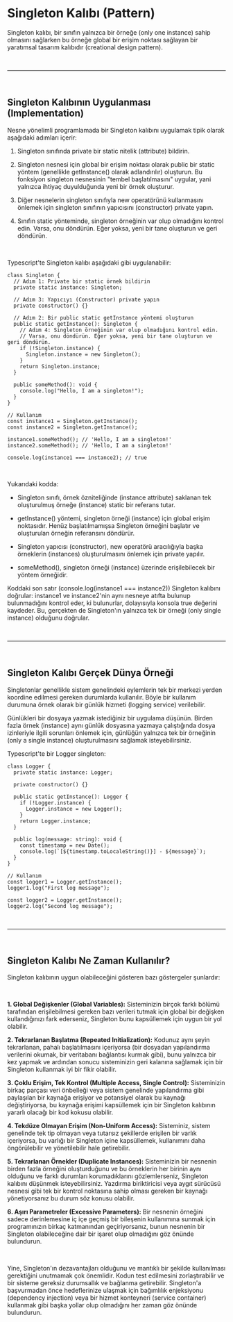 <br/>

# Singleton Kalıbı (Pattern)

Singleton kalıbı, bir sınıfın yalnızca bir örneğe (only one instance) sahip olmasını sağlarken bu örneğe global bir erişim noktası sağlayan bir yaratımsal tasarım kalıbıdır (creational design pattern).

<br/>

---

<br/>

## Singleton Kalıbının Uygulanması (**Implementation**)

Nesne yönelimli programlamada bir Singleton kalıbını uygulamak tipik olarak aşağıdaki adımları içerir:

1. Singleton sınıfında private bir static nitelik (attribute) bildirin.

2. Singleton nesnesi için global bir erişim noktası olarak public bir static yöntem (genellikle getInstance() olarak adlandırılır) oluşturun. Bu fonksiyon singleton nesnesinin "tembel başlatılmasını" uygular, yani yalnızca ihtiyaç duyulduğunda yeni bir örnek oluşturur.

3. Diğer nesnelerin singleton sınıfıyla new operatörünü kullanmasını önlemek için singleton sınıfının yapıcısını (constructor) private yapın.

4. Sınıfın static yönteminde, singleton örneğinin var olup olmadığını kontrol edin. Varsa, onu döndürün. Eğer yoksa, yeni bir tane oluşturun ve geri döndürün.

<br/>

Typescript'te Singleton kalıbı aşağıdaki gibi uygulanabilir:
<br/>

```tsx
class Singleton {
  // Adım 1: Private bir static örnek bildirin
  private static instance: Singleton;

  // Adım 3: Yapıcıyı (Constructor) private yapın
  private constructor() {}

  // Adım 2: Bir public static getInstance yöntemi oluşturun
  public static getInstance(): Singleton {
    // Adım 4: Singleton örneğinin var olup olmadığını kontrol edin.
    // Varsa, onu döndürün. Eğer yoksa, yeni bir tane oluşturun ve geri döndürün.
    if (!Singleton.instance) {
      Singleton.instance = new Singleton();
    }
    return Singleton.instance;
  }

  public someMethod(): void {
    console.log("Hello, I am a singleton!");
  }
}

// Kullanım
const instance1 = Singleton.getInstance();
const instance2 = Singleton.getInstance();

instance1.someMethod(); // 'Hello, I am a singleton!'
instance2.someMethod(); // 'Hello, I am a singleton!'

console.log(instance1 === instance2); // true
```

<br/>

Yukarıdaki kodda:

- Singleton sınıfı, örnek özniteliğinde (instance attribute) saklanan tek oluşturulmuş örneğe (instance) static bir referans tutar.

- getInstance() yöntemi, singleton örneği (instance) için global erişim noktasıdır. Henüz başlatılmamışsa Singleton örneğini başlatır ve oluşturulan örneğin referansını döndürür.

- Singleton yapıcısı (constructor), new operatörü aracılığıyla başka örneklerin (instances) oluşturulmasını önlemek için private yapılır.

- someMethod(), singleton örneği (instance) üzerinde erişilebilecek bir yöntem örneğidir.

Koddaki son satır (console.log(instance1 === instance2)) Singleton kalıbını doğrular: instance1 ve instance2'nin aynı nesneye atıfta bulunup bulunmadığını kontrol eder, ki bulunurlar, dolayısıyla konsola true değerini kaydeder. Bu, gerçekten de Singleton'ın yalnızca tek bir örneği (only single instance) olduğunu doğrular.

<br/>

---

<br/>

## Singleton Kalıbı Gerçek Dünya Örneği

Singletonlar genellikle sistem genelindeki eylemlerin tek bir merkezi yerden koordine edilmesi gereken durumlarda kullanılır. Böyle bir kullanım durumuna örnek olarak bir günlük hizmeti (logging service) verilebilir.

Günlükleri bir dosyaya yazmak istediğiniz bir uygulama düşünün. Birden fazla örnek (instance) aynı günlük dosyasına yazmaya çalıştığında dosya izinleriyle ilgili sorunları önlemek için, günlüğün yalnızca tek bir örneğinin (only a single instance) oluşturulmasını sağlamak isteyebilirsiniz.

Typescript'te bir Logger singleton:

```tsx
class Logger {
  private static instance: Logger;

  private constructor() {}

  public static getInstance(): Logger {
    if (!Logger.instance) {
      Logger.instance = new Logger();
    }
    return Logger.instance;
  }

  public log(message: string): void {
    const timestamp = new Date();
    console.log(`[${timestamp.toLocaleString()}] - ${message}`);
  }
}

// Kullanım
const logger1 = Logger.getInstance();
logger1.log("First log message");

const logger2 = Logger.getInstance();
logger2.log("Second log message");
```

<br/>

---

<br/>

## Singleton Kalıbı Ne Zaman Kullanılır?

Singleton kalıbının uygun olabileceğini gösteren bazı göstergeler şunlardır:

<br/>

**1. Global Değişkenler (Global Variables):** Sisteminizin birçok farklı bölümü tarafından erişilebilmesi gereken bazı verileri tutmak için global bir değişken kullandığınızı fark ederseniz, Singleton bunu kapsüllemek için uygun bir yol olabilir.
<br/>

**2. Tekrarlanan Başlatma (Repeated Initialization):** Kodunuz aynı şeyin tekrarlanan, pahalı başlatılmasını içeriyorsa (bir dosyadan yapılandırma verilerini okumak, bir veritabanı bağlantısı kurmak gibi), bunu yalnızca bir kez yapmak ve ardından sonucu sisteminizin geri kalanına sağlamak için bir Singleton kullanmak iyi bir fikir olabilir.
<br/>

**3. Çoklu Erişim, Tek Kontrol (Multiple Access, Single Control):** Sisteminizin birkaç parçası veri önbelleği veya sistem genelinde yapılandırma gibi paylaşılan bir kaynağa erişiyor ve potansiyel olarak bu kaynağı değiştiriyorsa, bu kaynağa erişimi kapsüllemek için bir Singleton kalıbının yararlı olacağı bir kod kokusu olabilir.
<br/>

**4. Tekdüze Olmayan Erişim (Non-Uniform Access):** Sisteminiz, sistem genelinde tek tip olmayan veya tutarsız şekillerde erişilen bir varlık içeriyorsa, bu varlığı bir Singleton içine kapsüllemek, kullanımını daha öngörülebilir ve yönetilebilir hale getirebilir.
<br/>

**5. Tekrarlanan Örnekler (Duplicate Instances):** Sisteminizin bir nesnenin birden fazla örneğini oluşturduğunu ve bu örneklerin her birinin aynı olduğunu ve farklı durumları korumadıklarını gözlemlerseniz, Singleton kalıbını düşünmek isteyebilirsiniz. Yazdırma biriktiricisi veya aygıt sürücüsü nesnesi gibi tek bir kontrol noktasına sahip olması gereken bir kaynağı yönetiyorsanız bu durum söz konusu olabilir.
<br/>

**6. Aşırı Parametreler (Excessive Parameters):** Bir nesnenin örneğini sadece derinlemesine iç içe geçmiş bir bileşenin kullanımına sunmak için programınızın birkaç katmanından geçiriyorsanız, bunun nesnenin bir Singleton olabileceğine dair bir işaret olup olmadığını göz önünde bulundurun.

<br/>

Yine, Singleton'ın dezavantajları olduğunu ve mantıklı bir şekilde kullanılması gerektiğini unutmamak çok önemlidir. Kodun test edilmesini zorlaştırabilir ve bir sisteme gereksiz durumsallık ve bağlanma getirebilir. Singleton'a başvurmadan önce hedeflerinize ulaşmak için bağımlılık enjeksiyonu (dependency injection) veya bir hizmet konteyneri (service container) kullanmak gibi başka yollar olup olmadığını her zaman göz önünde bulundurun.

<br/>

